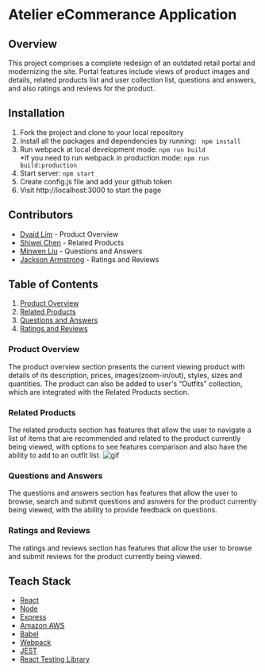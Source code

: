 # Atelier eCommerance Application

## Overview
This project comprises a complete redesign of an outdated retail portal and modernizing the site. Portal features include views of product images and details, related products list and user collection list, questions and answers, and also ratings and reviews for the product.

## Installation
1. Fork the project and clone to your local repository
2. Install all the packages and dependencies by running:
  ``` npm install```
3. Run webpack at local development mode: 
  ```npm run build ```   
   *If you need to run webpack in production mode: 
   ``` npm run build:production ```
4. Start server:
  ```npm start ```
5. Create config.js file and add your github token
6. Visit http://localhost:3000 to start the page

## Contributors
* [Dvaid Lim](https://github.com/davidlim7223) - Product Overview
* [Shiwei Chen](https://github.com/shiweicc) - Related Products
* [Minwen Liu](https://github.com/tidibubu) - Questions and Answers
* [Jackson Armstrong](https://github.com/reservoirjax) - Ratings and Reviews

## Table of Contents
1. [Product Overview](#product-overview)
2. [Related Products](#related-products)
3. [Questions and Answers](#questions-and-answers)
4. [Ratings and Reviews](#ratings-and-reviews)

### Product Overview
The product overview section presents the current viewing product with details of its description, prices, images(zoom-in/out), styles, sizes and quantities. The product can also be added to user's “Outfits” collection, which are integrated with the Related Products section. 

### Related Products
The related products section has features that allow the user to navigate a list of items that are recommended and related to the product currently being viewed, with options to see features comparison and also have the ability to add to an outfit list.
![gif](https://user-images.githubusercontent.com/61093624/182980162-08ab4f9f-20c0-4132-900a-2971ee927ad8.gif)

### Questions and Answers
The questions and answers section has features that allow the user to browse, search and submit questions and asnwers for the product currently being viewed, with the ability to provide feedback on questions.

### Ratings and Reviews
The ratings and reviews section has features that allow the user to browse and submit reviews for the product currently being viewed.

## Teach Stack
* [React](https://reactjs.org/)
* [Node](https://nodejs.org/en/)
* [Express](http://expressjs.com/)
* [Amazon AWS](https://aws.amazon.com/)
* [Babel](https://babeljs.io/)
* [Webpack](https://webpack.js.org/)
* [JEST](https://jestjs.io/)
* [React Testing Library](https://testing-library.com/docs/react-testing-library/setup)



